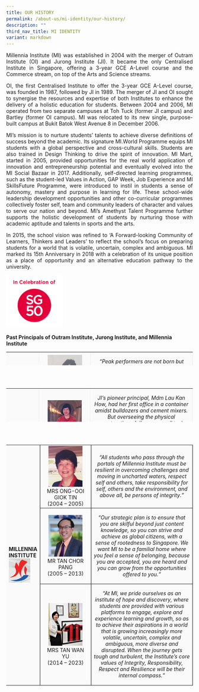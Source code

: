 ```yaml
---
title: OUR HISTORY
permalink: /about-us/mi-identity/our-history/
description: ""
third_nav_title: MI IDENTITY
variant: markdown
---
```

<p style="text-align:justify;">Millennia Institute (MI) was established in 2004 with the merger of Outram Institute (OI) and Jurong Institute (JI). It became the only Centralised Institute in Singapore, offering a 3-year GCE A-Level course and the Commerce stream, on top of the Arts and Science streams.</p>
  

<p style="text-align:justify;">OI, the first Centralised Institute to offer the 3-year GCE A-Level course, was founded in 1987, followed by JI in 1989. The merger of JI and OI sought to synergise the resources and expertise of both Institutes to enhance the delivery of a holistic education for students. Between 2004 and 2006, MI operated from two separate campuses at Toh Tuck (former JI campus) and Bartley (former OI campus). MI was relocated to its new single, purpose-built campus at Bukit Batok West Avenue 8 in December 2006.</p>
  

<p style="text-align:justify;">MI’s mission is to nurture students’ talents to achieve diverse definitions of success beyond the academic. Its signature MI.World Programme equips MI students with a global perspective and cross-cultural skills. Students are also trained in Design Thinking to drive the spirit of innovation. MI Mart, started in 2005, provided opportunities for the real world application of innovation and entrepreneurship potential and eventually evolved into the MI Social Bazaar in 2017. Additionally, self-directed learning programmes, such as the student-led Values in Action, GAP Week, Job Experience and MI SkillsFuture Programme, were introduced to instil in students a sense of autonomy, mastery and purpose in learning for life. These school-wide leadership development opportunities and other co-curricular programmes collectively foster self, team and community leaders of character and values to serve our nation and beyond. MI’s Amethyst Talent Programme further supports the holistic development of students by nurturing those with academic aptitude and talents in sports and the arts.</p>
  

<p style="text-align:justify;">In 2015, the school vision was refined to ‘A Forward-looking Community of Learners, Thinkers and Leaders’ to reflect the school’s focus on preparing students for a world that is volatile, uncertain, complex and ambiguous. MI marked its 15th Anniversary in 2018 with a celebration of its unique position as a place of opportunity and an alternative education pathway to the university.</p>
<img style="width: 30%;" src="/images/ohist.jpg">
<p><strong>Past Principals of Outram Institute, Jurong Institute, and Millennia Institute</strong></p>
<table style="border: 0px; border-collapse: collapse; width: 100%; height: 36px;" border="1">
<tbody>
<tr style="height: 18px; background-color: #FAFAFA;">
<td style="width: 10%; height: 36px; text-align: center; border: 0px;" rowspan="2">
<strong>OUTRAM INSTITUTE</strong><img style="width: 80%;" src="/images/ohist2.jpg">
</td>
<td style="width: 30%; height: 18px; text-align: center;">
<img style="width: 75%;" src="/images/ohist3.jpg">
<div>MRS LIM HAN SOON</div>
<div>(1987 – Mar 1991)</div>
</td>
<td style="width: 60%; height: 18px; text-align: center;">
<p><em>“Peak performers are not born but made. They are successful because they have set goals for themselves and have planned well their mission in life and they look forward to the future with optimism and hope. Let us be encouraged by their examples and continue to uphold the Institute motto “Towards Excellence.”</em></p>
</td>
</tr>
<tr style="height: 18px; background-color: #FAFAFA;">
<td style="width: 30%; height: 18px; text-align: center;">
<img style="width: 75%;" src="/images/ohist4.jpg">
<div>MRS LAM-KAN KIM SWEE</div>
<div>(April 1991 – 2003)</div>
</td>
<td style="width: 60%; height: 18px; text-align: center;">
<p><em>“We will provide a wide range of educational opportunities to enrich the learning experience, and also make the environment conducive to learning. And more importantly, I believe in inculcating socially desirable values and attitudes in our students, not only for higher education and work, but for life.”</em></p>
</td>
</tr>
</tbody>
</table>
<br><br>
<table style="border: 0px; border-collapse: collapse; width: 100%; height: 90px;" border="1">
<tbody>
<tr style="height: 18px; background-color: #FAFAFA;">
<td style="width: 10%; height: 90px; text-align: center; border: 0px;" rowspan="5">
<strong>JURONG INSTITUTE</strong>
<img style="width: 75%;" src="/images/ohist5.jpg">
</td>
<td style="width: 30%; height: 18px; text-align: center;">
<img style="width: 75%;" src="/images/ohist6.jpg">
<div>MDM LAU KAN HOW</div>
<div>(1989 – 1990)</div>
</td>
<td style="width: 60%; height: 18px; text-align: center;">
<p><em>JI’s pioneer principal, Mdm Lau Kan How, had her first office in a container amidst bulldozers and cement mixers. But overseeing the physical construction of JI was a small task compared to the more daunting challenge she faced, of moulding the JI identity. With the conception of the motto ‘Justice and Integrity’, Mdm Lau set about creating opportunities for bonding. From a concept, JI became an entity.</em></p>
</td>
</tr>
<tr style="height: 18px; background-color: #FAFAFA;">
<td style="width: 30%; height: 18px; text-align: center;">
<img style="width: 75%;" src="/images/ohist7.jpg">
<div>MR TAN THIAM HOCK</div>
<div>(1991 – 1993)</div>
</td>
<td style="width: 60%; height: 18px; text-align: center;">
<p><em>“As principal of JI, I had three objectives. First, to help the students excel in their academic studies. Second, to train them well in ECA, and third, to instill moral uprightness. I must say that we managed to make good headway in all three areas.”</em></p>
</td>
</tr>
<tr style="height: 18px; background-color: #FAFAFA;">
<td style="width: 30%; height: 18px; text-align: center;">
<img style="width: 75%;" src="/images/ohist8.jpg">
<div>MRS GOH SOO GEEM</div>
<div>(1994 – 1997)</div>
</td>
<td style="width: 60%; height: 18px; text-align: center;">
<p><em>“I feel proud because I had a good team of teachers who were willing to go the extra mile. I feel especially proud of the students we helped, who grew and blossomed in JI, overcoming personal problems.”</em></p>
</td>
</tr>
<tr style="height: 18px; background-color: #FAFAFA;">
<td style="width: 30%; height: 18px; text-align: center;">
<img style="width: 75%;" src="/images/ohist9.jpg">
<div>MDM MAK LAI YING</div>
<div>(1998 – 1999)</div>
</td>
<td style="width: 60%; height: 18px; text-align: center;">
<p><em>“I am proud to say that the Institute has been very successful in fostering strong ties with students. Our ex-students visit their teachers often at the Institute …”</em></p>
</td>
</tr>
<tr style="height: 18px; background-color: #FAFAFA;">
<td style="width: 30%; height: 18px; text-align: center;">
<img style="width: 75%;" src="/images/ohist10.jpg">
<div>MRS ONG-OOI GIOK TIN</div>
<div>(2000 – 2003)</div>
</td>
<td style="width: 60%; height: 18px; text-align: center;">
<p><em>“We have come this far and farther we will venture. As we consolidate our resources and build on our strengths, we enter the next phase of our journey, to provide a whole new learning experience complete with innovation, entrepreneurship, accreditation and academic excellence …”</em></p>
</td>
</tr>
</tbody>
</table>
<br><br>
<table style="border: 0px solid black; border-collapse: collapse; width: 100%;" border="1">
<tbody>
<tr style="background-color: #FAFAFA;">
<td style="width: 10%; border: 0px;" rowspan="3"><strong>MILLENNIA INSTITUTE</strong><img style="width: 75%;" src="/images/ohist11.jpg"></td>
<td style="width: 30%; text-align: center;">
<img style="width: 75%;" src="/images/ohist12.jpg">
<div>MRS ONG-OOI GIOK TIN</div>
<div>(2004 – 2005)</div>
</td>
<td style="width: 60%; text-align: center;">
<p><em>“All students who pass through the portals of Millennia Institute must be resilient in overcoming challenges and moving in uncharted waters, respect self and others, take responsibility for self, others and the environment, and above all, be persons of integrity.”</em></p>
</td>
</tr>
<tr style="background-color: #FAFAFA;">
<td style="width: 30%; text-align: center;">
<img style="width: 75%;" src="/images/ohist13.jpg">
<div>MR TAN CHOR PANG</div>
<div>(2005 – 2013)</div>
</td>
<td style="width: 60%; text-align: center;">
<p><em>“Our strategic plan is to ensure that you are skilful beyond just content knowledge, so you can strive and achieve as global citizens, with a sense of rootedness to Singapore. We want MI to be a familial home where you feel a sense of belonging, because you are accepted, you are heard and you can grow from the opportunities offered to you.”</em></p>
</td>
</tr>
<tr style="background-color: #FAFAFA;">
<td style="width: 30%; text-align: center;">
<img style="width: 75%;" src="/images/prin.jpg">
<div>MRS TAN WAN YU</div>
<div>(2014 – 2023)</div>
</td>
<td style="width: 60%; text-align: center;">
<p><em>“At MI, we pride ourselves as an institute of hope and discovery, where students are provided with various platforms to engage, explore and experience learning and growth, so as to achieve their aspirations in a world that is growing increasingly more volatile, uncertain, complex and ambiguous, more diverse and disrupted. When the journey gets tough and turbulent, the Institute’s core values of Integrity, Responsibility, Respect and Resilience will be their internal compass.”</em></p>
</td>
</tr>
</tbody>
</table>